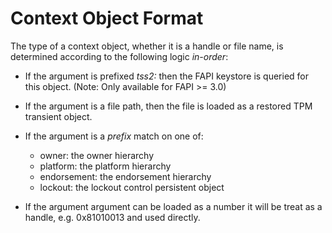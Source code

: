# Context Object Format

The type of a context object, whether it is a handle or file name, is
determined according to the following logic *in-order*:

  * If the argument is prefixed *tss2:* then the FAPI keystore is queried for this object.
    (Note: Only available for FAPI >= 3.0)

  * If the argument is a file path, then the file is loaded as a restored TPM transient object.

  * If the argument is a *prefix* match on one of:
    * owner: the owner hierarchy
    * platform: the platform hierarchy
    * endorsement: the endorsement hierarchy
    * lockout: the lockout control persistent object

  * If the argument argument can be loaded as a number it will be treat as a handle,
    e.g. 0x81010013 and used directly.
